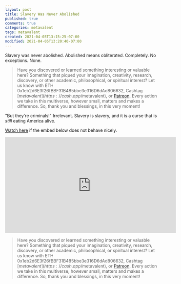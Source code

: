 ```yaml
---
layout: post
title: Slavery Was Never Abolished
published: true
comments: true
categories: metavalent
tags: metavalent
created: 2021-04-05T13:15:25-07:00
modified: 2021-04-05T13:20:40-07:00
---
```


Slavery was never abolished. Abolished means obliterated. Completely. No exceptions. None.

> Have you discovered or learned something interesting or valuable here? Something that piqued your imagination, creativity, research, discovery, or other academic, philosophical, or spiritual interest? Let us know with ETH 0x1eb2d6E3f26fBBF31B485bbe3e316D6dAd806632, Cashtag [$metavalent](https://cash.app/$metavalent), or [Patreon](https://patreon.com/metavalent). Every action we take in this multiverse, however small, matters and makes a difference. So, thank you and blessings, in this very moment!

"But they're criminals!" Irrelevant. Slavery is slavery, and it is a curse that is *still* eating America alive.

[Watch here](https://youtu.be/9nc41OgcPLQ) if the embed below does not behave nicely. 

<div class="embed-container"><iframe loading="lazy" width="560" height="315" src="https://www.youtube.com/embed/9nc41OgcPLQ" title="YouTube video player" frameborder="0" allow="accelerometer; autoplay; clipboard-write; encrypted-media; gyroscope; picture-in-picture" allowfullscreen></iframe></div>


> Have you discovered or learned something interesting or valuable here? Something that piqued your imagination, creativity, research, discovery, or other academic, philosophical, or spiritual interest? Let us know with ETH 0x1eb2d6E3f26fBBF31B485bbe3e316D6dAd806632, Cashtag [$metavalent](https://cash.app/$metavalent), or [Patreon](https://patreon.com/metavalent). Every action we take in this multiverse, however small, matters and makes a difference. So, thank you and blessings, in this very moment!